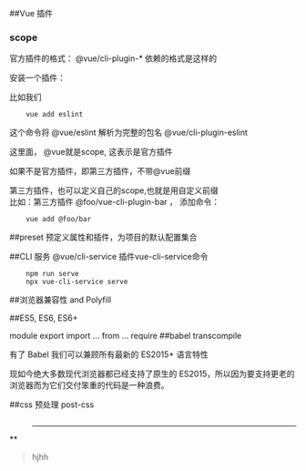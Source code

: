##Vue 插件

### scope 

官方插件的格式：
@vue/cli-plugin-*   依赖的格式是这样的

安装一个插件：

比如我们  

		vue add eslint  
		
这个命令将 @vue/eslint 解析为完整的包名 @vue/cli-plugin-eslint

这里面， @vue就是scope, 这表示是官方插件

如果不是官方插件，即第三方插件，不带@vue前缀

第三方插件，也可以定义自己的scope,也就是用自定义前缀  
比如：第三方插件 @foo/vue-cli-plugin-bar  ， 添加命令：

		vue add @foo/bar  
		


##preset
预定义属性和插件，为项目的默认配置集合


##CLI 服务
@vue/cli-service 插件vue-cli-service命令

		npm run serve  
		npx vue-cli-service serve

##浏览器兼容性 and Polyfill


##ES5, ES6, ES6+

module
export
import ... from ...
require
##babel 
transcompile

有了 Babel 我们可以兼顾所有最新的 ES2015+ 语言特性

现如今绝大多数现代浏览器都已经支持了原生的 ES2015，所以因为要支持更老的浏览器而为它们交付笨重的代码是一种浪费。


##css 预处理 post-css

![]()

> ******
> 
> 



**
> hjhh